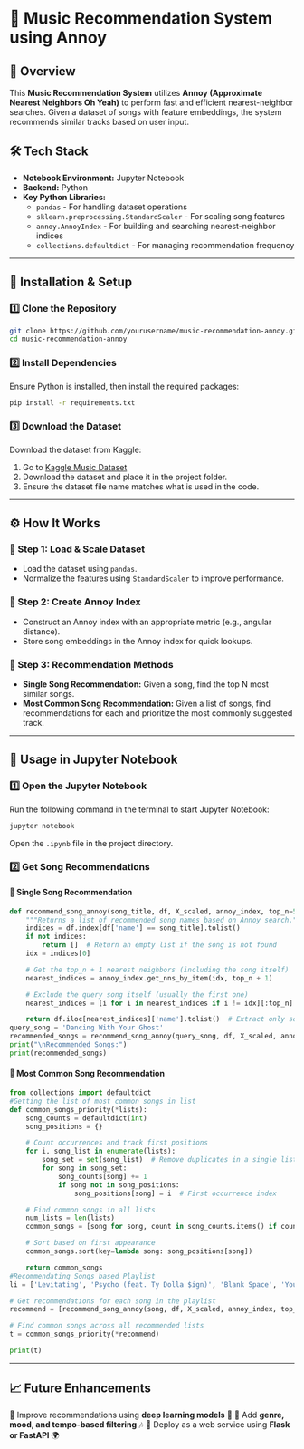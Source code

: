 # 🎵 Music Recommendation System using Annoy

## 📌 Overview
This **Music Recommendation System** utilizes **Annoy (Approximate Nearest Neighbors Oh Yeah)** to perform fast and efficient nearest-neighbor searches. Given a dataset of songs with feature embeddings, the system recommends similar tracks based on user input.

## 🛠 Tech Stack
- **Notebook Environment:** Jupyter Notebook
- **Backend:** Python
- **Key Python Libraries:**
  - `pandas` - For handling dataset operations
  - `sklearn.preprocessing.StandardScaler` - For scaling song features
  - `annoy.AnnoyIndex` - For building and searching nearest-neighbor indices
  - `collections.defaultdict` - For managing recommendation frequency

---

## 🚀 Installation & Setup
### 1️⃣ Clone the Repository
```sh
git clone https://github.com/yourusername/music-recommendation-annoy.git
cd music-recommendation-annoy
```

### 2️⃣ Install Dependencies
Ensure Python is installed, then install the required packages:
```sh
pip install -r requirements.txt
```

### 3️⃣ Download the Dataset
Download the dataset from Kaggle:
1. Go to [Kaggle Music Dataset](https://www.kaggle.com/datasets/rodolfofigueroa/spotify-12m-songs/data) 
2. Download the dataset and place it in the project folder.
3. Ensure the dataset file name matches what is used in the code.

---

## ⚙️ How It Works
### 📌 Step 1: Load & Scale Dataset
- Load the dataset using `pandas`.
- Normalize the features using `StandardScaler` to improve performance.

### 📌 Step 2: Create Annoy Index
- Construct an Annoy index with an appropriate metric (e.g., angular distance).
- Store song embeddings in the Annoy index for quick lookups.

### 📌 Step 3: Recommendation Methods
- **Single Song Recommendation:** Given a song, find the top N most similar songs.
- **Most Common Song Recommendation:** Given a list of songs, find recommendations for each and prioritize the most commonly suggested track.

---

## 🏃 Usage in Jupyter Notebook
### 1️⃣ Open the Jupyter Notebook
Run the following command in the terminal to start Jupyter Notebook:
```sh
jupyter notebook
```
Open the `.ipynb` file in the project directory.

### 2️⃣ Get Song Recommendations
#### 🔹 Single Song Recommendation
```python
def recommend_song_annoy(song_title, df, X_scaled, annoy_index, top_n=5):
    """Returns a list of recommended song names based on Annoy search."""
    indices = df.index[df['name'] == song_title].tolist()
    if not indices:
        return []  # Return an empty list if the song is not found
    idx = indices[0]

    # Get the top_n + 1 nearest neighbors (including the song itself)
    nearest_indices = annoy_index.get_nns_by_item(idx, top_n + 1)

    # Exclude the query song itself (usually the first one)
    nearest_indices = [i for i in nearest_indices if i != idx][:top_n]

    return df.iloc[nearest_indices]['name'].tolist()  # Extract only song names
query_song = 'Dancing With Your Ghost'
recommended_songs = recommend_song_annoy(query_song, df, X_scaled, annoy_index, top_n=5)
print("\nRecommended Songs:")
print(recommended_songs)
```

#### 🔹 Most Common Song Recommendation
```python
from collections import defaultdict
#Getting the list of most common songs in list 
def common_songs_priority(*lists):
    song_counts = defaultdict(int)
    song_positions = {}

    # Count occurrences and track first positions
    for i, song_list in enumerate(lists):
        song_set = set(song_list)  # Remove duplicates in a single list
        for song in song_set:
            song_counts[song] += 1
            if song not in song_positions:
                song_positions[song] = i  # First occurrence index

    # Find common songs in all lists
    num_lists = len(lists)
    common_songs = [song for song, count in song_counts.items() if count == num_lists]

    # Sort based on first appearance
    common_songs.sort(key=lambda song: song_positions[song])

    return common_songs
#Recommendating Songs based Playlist
li = ['Levitating', 'Psycho (feat. Ty Dolla $ign)', 'Blank Space', 'You Belong with Me', 'Look What You Made Me Do']

# Get recommendations for each song in the playlist
recommend = [recommend_song_annoy(song, df, X_scaled, annoy_index, top_n=10000) for song in li]

# Find common songs across all recommended lists
t = common_songs_priority(*recommend)

print(t)
```

---

## 📈 Future Enhancements
🔹 Improve recommendations using **deep learning models** 🧠
🔹 Add **genre, mood, and tempo-based filtering** 🎶
🔹 Deploy as a web service using **Flask or FastAPI** 🌍



